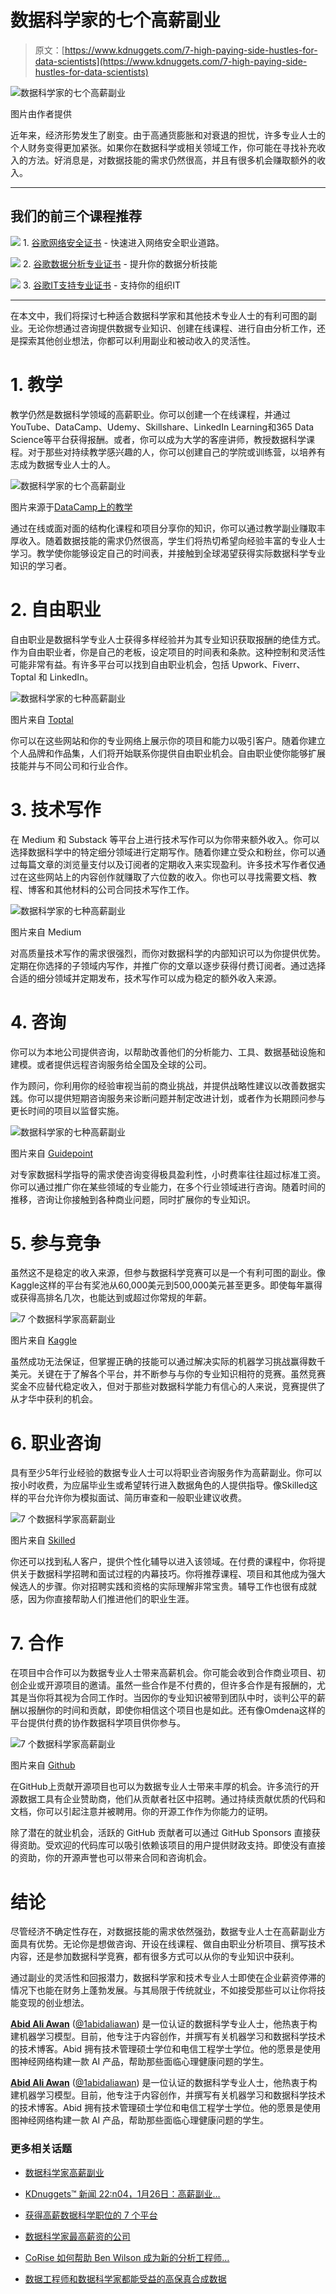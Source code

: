 # 数据科学家的七个高薪副业

> 原文：[https://www.kdnuggets.com/7-high-paying-side-hustles-for-data-scientists](https://www.kdnuggets.com/7-high-paying-side-hustles-for-data-scientists)

![数据科学家的七个高薪副业](../Images/ccb838e4dc406de68a91097cc14d23f1.png)

图片由作者提供

近年来，经济形势发生了剧变。由于高通货膨胀和对衰退的担忧，许多专业人士的个人财务变得更加紧张。如果你在数据科学或相关领域工作，你可能在寻找补充收入的方法。好消息是，对数据技能的需求仍然很高，并且有很多机会赚取额外的收入。

* * *

## 我们的前三个课程推荐

![](../Images/0244c01ba9267c002ef39d4907e0b8fb.png) 1\. [谷歌网络安全证书](https://www.kdnuggets.com/google-cybersecurity) - 快速进入网络安全职业道路。

![](../Images/e225c49c3c91745821c8c0368bf04711.png) 2\. [谷歌数据分析专业证书](https://www.kdnuggets.com/google-data-analytics) - 提升你的数据分析技能

![](../Images/0244c01ba9267c002ef39d4907e0b8fb.png) 3\. [谷歌IT支持专业证书](https://www.kdnuggets.com/google-itsupport) - 支持你的组织IT

* * *

在本文中，我们将探讨七种适合数据科学家和其他技术专业人士的有利可图的副业。无论你想通过咨询提供数据专业知识、创建在线课程、进行自由分析工作，还是探索其他创业想法，你都可以利用副业和被动收入的灵活性。

# 1\. 教学

教学仍然是数据科学领域的高薪职业。你可以创建一个在线课程，并通过YouTube、DataCamp、Udemy、Skillshare、LinkedIn Learning和365 Data Science等平台获得报酬。或者，你可以成为大学的客座讲师，教授数据科学课程。对于那些对持续教学感兴趣的人，你可以创建自己的学院或训练营，以培养有志成为数据专业人士的人。

![数据科学家的七个高薪副业](../Images/0bfd4a96384a7d175b00e80ebc02c43b.png)

图片来源于[DataCamp上的教学](https://www.datacamp.com/create)

通过在线或面对面的结构化课程和项目分享你的知识，你可以通过教学副业赚取丰厚收入。随着数据技能的需求仍然很高，学生们将热切希望向经验丰富的专业人士学习。教学使你能够设定自己的时间表，并接触到全球渴望获得实际数据科学专业知识的学习者。

# 2\. 自由职业

自由职业是数据科学专业人士获得多样经验并为其专业知识获取报酬的绝佳方式。作为自由职业者，你是自己的老板，设定项目的时间表和条款。这种控制和灵活性可能非常有益。有许多平台可以找到自由职业机会，包括 Upwork、Fiverr、Toptal 和 LinkedIn。

![数据科学家的七种高薪副业](../Images/fc50dd8fe7811810964605e1ad5285eb.png)

图片来自 [Toptal](https://www.toptal.com/data-science)

你可以在这些网站和你的专业网络上展示你的项目和能力以吸引客户。随着你建立个人品牌和作品集，人们将开始联系你提供自由职业机会。自由职业使你能够扩展技能并与不同公司和行业合作。

# 3\. 技术写作

在 Medium 和 Substack 等平台上进行技术写作可以为你带来额外收入。你可以选择数据科学中的特定细分领域进行定期写作。随着你建立受众和粉丝，你可以通过每篇文章的浏览量支付以及订阅者的定期收入来实现盈利。许多技术写作者仅通过在这些网站上的内容创作就赚取了六位数的收入。你也可以寻找需要文档、教程、博客和其他材料的公司合同技术写作工作。

![数据科学家的七种高薪副业](../Images/291d742f8ab5a79a42b0726190747071.png)

图片来自 Medium

对高质量技术写作的需求很强烈，而你对数据科学的内部知识可以为你提供优势。定期在你选择的子领域内写作，并推广你的文章以逐步获得付费订阅者。通过选择合适的细分领域并定期发布，技术写作可以成为稳定的额外收入来源。

# 4\. 咨询

你可以为本地公司提供咨询，以帮助改善他们的分析能力、工具、数据基础设施和建模。或者提供远程咨询服务给全国及全球的公司。

作为顾问，你利用你的经验审视当前的商业挑战，并提供战略性建议以改善数据实践。你可以提供短期咨询服务来诊断问题并制定改进计划，或者作为长期顾问参与更长时间的项目以监督实施。

![数据科学家的七种高薪副业](../Images/85bc3bb578a7e67d3ac2c5529077e412.png)

图片来自 [Guidepoint](https://www.guidepoint.com/)

对专家数据科学指导的需求使咨询变得极具盈利性，小时费率往往超过标准工资。你可以通过推广你在某些领域的专业能力，在多个行业领域进行咨询。随着时间的推移，咨询让你接触到各种商业问题，同时扩展你的专业知识。

# 5\. 参与竞争

虽然这不是稳定的收入来源，但参与数据科学竞赛可以是一个有利可图的副业。像Kaggle这样的平台有奖池从60,000美元到500,000美元甚至更多。即使每年赢得或获得高排名几次，也能达到或超过你常规的年薪。

![7 个数据科学家高薪副业](../Images/1569ddedc7945ab0a0a42ce731164b04.png)

图片来自 [Kaggle](https://www.kaggle.com/competitions)

虽然成功无法保证，但掌握正确的技能可以通过解决实际的机器学习挑战赢得数千美元。关键在于了解各个平台，并不断参与与你的专业知识相符的竞赛。虽然竞赛奖金不应替代稳定收入，但对于那些对数据科学能力有信心的人来说，竞赛提供了从才华中获利的机会。

# 6\. 职业咨询

具有至少5年行业经验的数据专业人士可以将职业咨询服务作为高薪副业。你可以按小时收费，为应届毕业生或希望转行进入数据角色的人提供指导。像Skilled这样的平台允许你为模拟面试、简历审查和一般职业建议收费。

![7 个数据科学家高薪副业](../Images/d81d04efde09430c043b7634523ca46b.png)

图片来自 [Skilled](https://www.skilledinc.com/mentors)

你还可以找到私人客户，提供个性化辅导以进入该领域。在付费的课程中，你将提供关于数据科学招聘和面试过程的内幕技巧。你将推荐课程、项目和其他成为强大候选人的步骤。你对招聘实践和资格的实际理解非常宝贵。辅导工作也很有成就感，因为你直接帮助人们推进他们的职业生涯。

# 7\. 合作

在项目中合作可以为数据专业人士带来高薪机会。你可能会收到合作商业项目、初创企业或开源项目的邀请。虽然一些合作是不付费的，但许多合作是有报酬的，尤其是当你将其视为合同工作时。当因你的专业知识被带到团队中时，谈判公平的薪酬以报酬你的时间和贡献，即使你相信这个项目也是如此。还有像Omdena这样的平台提供付费的协作数据科学项目供你参与。

![7 个数据科学家高薪副业](../Images/bbd0e2a033579736f1d61575a8655c16.png)

图片来自 [Github](https://github.com/kingabzpro)

在GitHub上贡献开源项目也可以为数据专业人士带来丰厚的机会。许多流行的开源数据工具有企业赞助商，他们从贡献者社区中招聘。通过持续贡献优质的代码和文档，你可以引起注意并被聘用。你的开源工作作为你能力的证明。

除了潜在的就业机会，活跃的 GitHub 贡献者可以通过 GitHub Sponsors 直接获得资助。受欢迎的代码库可以吸引依赖该项目的用户提供财政支持。即使没有直接的资助，你的开源声誉也可以带来合同和咨询机会。

# 结论

尽管经济不确定性存在，对数据技能的需求依然强劲，数据专业人士在高薪副业方面具有优势。无论你是想做咨询、开设在线课程、做自由职业分析项目、撰写技术内容，还是参加数据科学竞赛，都有很多方式可以从你的专业知识中获利。

通过副业的灵活性和回报潜力，数据科学家和技术专业人士即使在企业薪资停滞的情况下也能在财务上蓬勃发展。与其局限于传统就业，不如接受那些可以让你将技能变现的创业想法。

**[Abid Ali Awan](https://www.polywork.com/kingabzpro)** ([@1abidaliawan](https://www.linkedin.com/in/1abidaliawan/)) 是一位认证的数据科学专业人士，他热衷于构建机器学习模型。目前，他专注于内容创作，并撰写有关机器学习和数据科学技术的技术博客。Abid 拥有技术管理硕士学位和电信工程学士学位。他的愿景是使用图神经网络构建一款 AI 产品，帮助那些面临心理健康问题的学生。

[](https://www.polywork.com/kingabzpro)****[Abid Ali Awan](https://www.polywork.com/kingabzpro)**** ([@1abidaliawan](https://www.linkedin.com/in/1abidaliawan)) 是一位认证的数据科学专业人士，他热衷于构建机器学习模型。目前，他专注于内容创作，并撰写有关机器学习和数据科学技术的技术博客。Abid 拥有技术管理硕士学位和电信工程学士学位。他的愿景是使用图神经网络构建一款 AI 产品，帮助那些面临心理健康问题的学生。

### 更多相关话题

+   [数据科学家高薪副业](https://www.kdnuggets.com/2022/01/high-paying-side-hustles-data-scientists.html)

+   [KDnuggets™ 新闻 22:n04，1月26日：高薪副业…](https://www.kdnuggets.com/2022/n04.html)

+   [获得高薪数据科学职位的 7 个平台](https://www.kdnuggets.com/7-platforms-for-getting-high-paying-data-science-jobs)

+   [数据科学家最高薪资的公司](https://www.kdnuggets.com/2022/05/6-highest-paying-companies-data-scientists.html)

+   [CoRise 如何帮助 Ben Wilson 成为新的分析工程师…](https://www.kdnuggets.com/2022/08/corise-land-new-job-analytics-engineer.html)

+   [数据工程师和数据科学家都能受益的高保真合成数据](https://www.kdnuggets.com/2022/tonic-high-fidelity-synthetic-data-engineers-scientists-alike.html)
